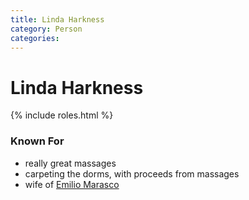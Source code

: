 ```yaml
---
title: Linda Harkness
category: Person
categories:
---
```

# Linda Harkness
{% include roles.html %}
### Known For
- really great massages
- carpeting the dorms, with proceeds from massages
- wife of [Emilio Marasco](Emilio-Marasco)
